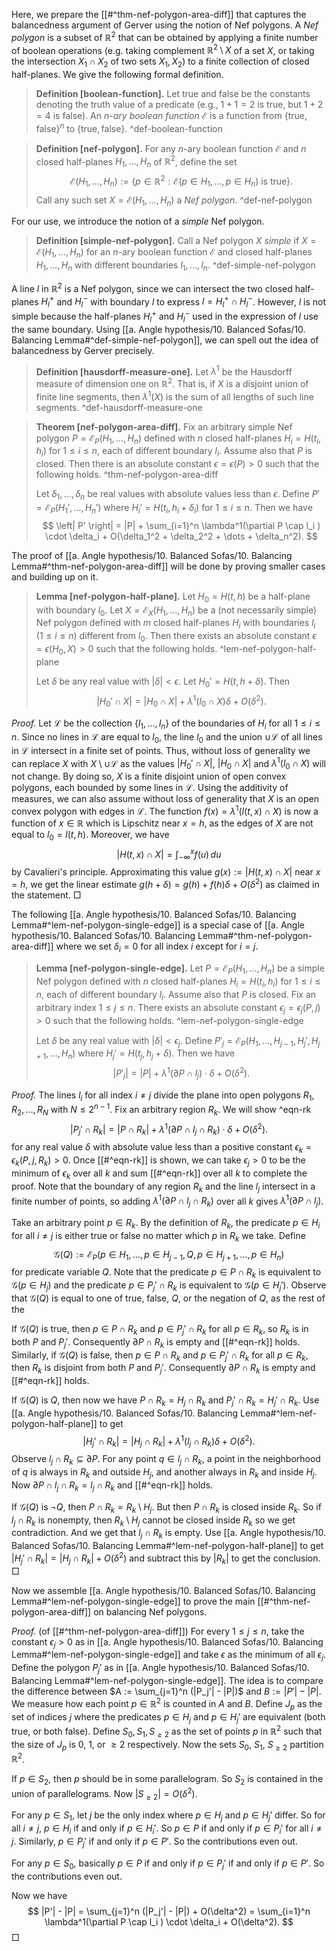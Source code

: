 Here, we prepare the [[#^thm-nef-polygon-area-diff]] that captures the balancedness argument of Gerver using the notion of Nef polygons. A _Nef polygon_ is a subset of $\mathbb{R}^2$ that can be obtained by applying a finite number of boolean operations (e.g. taking complement $\mathbb{R}^2 \setminus X$ of a set $X$, or taking the intersection $X_1 \cap X_2$ of two sets $X_1, X_2$) to a finite collection of closed half-planes. We give the following formal definition.

> __Definition [boolean-function].__ Let $\textsf{true}$ and $\textsf{false}$ be the constants denoting the truth value of a predicate (e.g., $1+1=2$ is $\textsf{true}$, but $1 + 2 = 4$ is $\textsf{false}$). An _$n$-ary boolean function_ $\mathcal{E}$ is a function from $\left\{ \textsf{true}, \textsf{false} \right\}^n$ to $\left\{ \textsf{true}, \textsf{false} \right\}$.
> ^def-boolean-function

> __Definition [nef-polygon].__ For any $n$-ary boolean function $\mathcal{E}$ and $n$ closed half-planes $H_1, \dots, H_n$ of $\mathbb{R}^2$, define the set 
$$
\mathcal{E}(H_1, \dots, H_n) := \left\{ p \in \mathbb{R}^2 : \mathcal{E}(p \in H_1, \dots,p \in H_n) \text{ is } \textsf{true} \right\}.
$$
> Call any such set $X = \mathcal{E}(H_1, \dots, H_n)$ a _Nef polygon_. ^def-nef-polygon

For our use, we introduce the notion of a _simple_ Nef polygon.

> __Definition [simple-nef-polygon].__ Call a Nef polygon $X$ _simple_ if $X = \mathcal{E}(H_1, \dots, H_n)$ for an $n$-ary boolean function $\mathcal{E}$ and closed half-planes $H_1, \dots, H_n$ with different boundaries $l_1, \dots, l_n$.
> ^def-simple-nef-polygon

A line $l$ in $\mathbb{R}^2$ is a Nef polygon, since we can intersect the two closed half-planes $H_l^+$ and $H_l^-$ with boundary $l$ to express $l = H_l^+ \cap H_l^-$. However, $l$ is not simple because the half-planes $H_l^+$ and $H_l^-$ used in the expression of $l$ use the same boundary. Using [[a. Angle hypothesis/10. Balanced Sofas/10. Balancing Lemma#^def-simple-nef-polygon]], we can spell out the idea of balancedness by Gerver precisely.

> __Definition [hausdorff-measure-one].__ Let $\lambda^1$ be the Hausdorff measure of dimension one on $\mathbb{R}^2$. That is, if $X$ is a disjoint union of finite line segments, then $\lambda^1(X)$ is the sum of all lengths of such line segments. ^def-hausdorff-measure-one

> __Theorem [nef-polygon-area-diff].__ Fix an arbitrary simple Nef polygon $P = \mathcal{E}_P(H_1, \dots, H_n)$ defined with $n$ closed half-planes $H_i = H(t_i, h_i)$ for $1 \leq i \leq n$, each of different boundary $l_i$. Assume also that $P$ is closed. Then there is an absolute constant $\epsilon = \epsilon(P) > 0$ such that the following holds. ^thm-nef-polygon-area-diff
> 
> Let $\delta_1, \dots, \delta_n$ be real values with absolute values less than $\epsilon$. Define $P' = \mathcal{E}_P(H_1', \dots, H_n')$ where $H_i' = H(t_i, h_i + \delta_i)$  for $1 \leq i \leq n$. Then we have
$$
\left| P' \right| = |P| + \sum_{i=1}^n \lambda^1(\partial P \cap l_i ) \cdot \delta_i + O(\delta_1^2 + \delta_2^2 + \dots + \delta_n^2).
$$

The proof of [[a. Angle hypothesis/10. Balanced Sofas/10. Balancing Lemma#^thm-nef-polygon-area-diff]] will be done by proving smaller cases and building up on it.

> __Lemma [nef-polygon-half-plane].__ Let $H_0 = H(t, h)$ be a half-plane with boundary $l_0$. Let $X = \mathcal{E}_X(H_1, \dots, H_n)$ be a (not necessarily simple) Nef polygon defined with $m$ closed half-planes $H_i$ with boundaries $l_i$ ($1 \leq i \leq n$) different from $l_0$. Then there exists an absolute constant $\epsilon = \epsilon(H_0, X) > 0$ such that the following holds. ^lem-nef-polygon-half-plane
> 
> Let $\delta$ be any real value with $|\delta| < \epsilon$. Let $H_0' = H(t, h + \delta)$. Then
$$
|H_0' \cap X| = |H_0 \cap X| + \lambda^1(l_0 \cap X) \delta + O(\delta^2).
$$

_Proof._ Let $\mathcal{L}$ be the collection $\left\{ l_1, \dots, l_n \right\}$ of the boundaries of $H_i$ for all $1 \leq i \leq n$. Since no lines in $\mathcal{L}$ are equal to $l_0$, the line $l_0$ and the union $\cup \mathcal{L}$ of all lines in $\mathcal{L}$ intersect in a finite set of points. Thus, without loss of generality we can replace $X$ with $X \setminus \cup \mathcal{L}$ as the values $|H_0' \cap X|$, $|H_0 \cap X|$ and $\lambda^1 (l_0 \cap X)$ will not change. By doing so, $X$ is a finite disjoint union of open convex polygons, each bounded by some lines in $\mathcal{L}$. Using the additivity of measures, we can also assume without loss of generality that $X$ is an open convex polygon with edges in $\mathcal{L}$. The function $f(x) = \lambda^1(l(t, x) \cap X)$ is now a function of $x \in \mathbb{R}$ which is Lipschitz near $x = h$, as the edges of $X$ are not equal to $l_0 = l(t, h)$. Moreover, we have
$$
|H(t, x) \cap X| = \int_{-\infty}^x f(u)\,du
$$
by Cavalieri's principle. Approximating this value $g(x) := |H(t, x) \cap X|$ near $x = h$, we get the linear estimate $g(h + \delta) = g(h) + f(h) \delta + O(\delta^2)$ as claimed in the statement. □

The following [[a. Angle hypothesis/10. Balanced Sofas/10. Balancing Lemma#^lem-nef-polygon-single-edge]] is a special case of [[a. Angle hypothesis/10. Balanced Sofas/10. Balancing Lemma#^thm-nef-polygon-area-diff]] where we set $\delta_i = 0$ for all index $i$ except for $i=j$.

> __Lemma [nef-polygon-single-edge].__ Let $P = \mathcal{E}_P(H_1, \dots, H_n)$ be a simple Nef polygon defined with $n$ closed half-planes $H_i = H(t_i, h_i)$ for $1 \leq i \leq n$, each of different boundary $l_i$. Assume also that $P$ is closed. Fix an arbitrary index $1 \leq j \leq n$. There exists an absolute constant $\epsilon_j = \epsilon_j(P, j) > 0$ such that the following holds. ^lem-nef-polygon-single-edge
> 
> Let $\delta$ be any real value with $|\delta| < \epsilon_j$. Define $P'_j = \mathcal{E}_P(H_1, \dots, H_{j-1}, H_j', H_{j+1}, \dots, H_n)$ where $H_j' = H(t_j, h_j + \delta)$. Then we have
$$
\left| P'_j \right| = |P| + \lambda^1(\partial P \cap l_j) \cdot \delta + O(\delta^2).
$$

_Proof._ The lines $l_i$ for all index $i \neq j$ divide the plane into open polygons $R_1, R_2, \dots, R_N$ with $N \leq 2^{n-1}$. Fix an arbitrary region $R_k$. We will show ^eqn-rk
$$
\left| P_j' \cap R_k \right| = |P \cap R_k| + \lambda^1( \partial P \cap l_j \cap R_k) \cdot \delta + O(\delta^2).
$$
for any real value $\delta$ with absolute value less than a positive constant $\epsilon_{k} = \epsilon_{k}(P, j, R_k) > 0$. Once [[#^eqn-rk]] is shown, we can take $\epsilon_j > 0$ to be the minimum of $\epsilon_{k}$ over all $k$ and sum [[#^eqn-rk]] over all $k$ to complete the proof. Note that the boundary of any region $R_k$ and the line $l_j$ intersect in a finite number of points, so adding $\lambda^1( \partial P \cap l_j \cap R_k)$ over all $k$ gives $\lambda^1(\partial P \cap l_j)$.

Take an arbitrary point $p \in R_k$. By the definition of $R_k$, the predicate $p \in H_i$ for all $i \neq j$ is either $\textsf{true}$ or $\textsf{false}$ no matter which $p$ in $R_k$ we take. Define
$$
\mathcal{G}(Q) :=  \mathcal{E}_P(p \in H_1, \dots, p \in H_{j-1}, Q, p \in H_{j+1}, \dots, p \in H_n)
$$
for predicate variable $Q$. Note that the predicate $p \in P \cap R_k$ is equivalent to $\mathcal{G}(p \in H_j)$ and the predicate $p \in P_j' \cap R_k$ is equivalent to $\mathcal{G}(p \in H_j')$. Observe that $\mathcal{G}(Q)$ is equal to one of $\textsf{true}$, $\textsf{false}$, $Q$, or the negation of $Q$, as the rest of the 

If $\mathcal{G}(Q)$ is $\textsf{true}$, then $p \in P \cap R_k$ and $p \in P_j' \cap R_k$ for all $p \in R_k$, so $R_k$ is in both $P$ and $P_j'$. Consequently $\partial P \cap R_k$ is empty and [[#^eqn-rk]] holds. Similarly, if $\mathcal{G}(Q)$ is false, then $p \in P \cap R_k$ and $p \in P_j' \cap R_k$ for all $p \in R_k$, then $R_k$ is disjoint from both $P$ and $P_j'$. Consequently $\partial P \cap R_k$ is empty and [[#^eqn-rk]] holds.

If $\mathcal{G}(Q)$ is $Q$, then now we have $P \cap R_k = H_j \cap R_k$ and $P_j' \cap R_k = H_j' \cap R_k$. Use [[a. Angle hypothesis/10. Balanced Sofas/10. Balancing Lemma#^lem-nef-polygon-half-plane]] to get
$$
|H_j' \cap R_k| = |H_j \cap R_k| + \lambda^1(l_j \cap R_k) \delta + O(\delta^2).
$$
Observe $l_j \cap R_k \subseteq \partial P$. For any point $q \in l_j \cap R_k$, a point in the neighborhood of $q$ is always in $R_k$ and outside $H_j$, and another always in $R_k$ and inside $H_j$. Now $\partial P \cap l_j \cap R_k = l_j \cap R_k$ and [[#^eqn-rk]] holds.

If $\mathcal{G}(Q)$ is $\lnot Q$, then $P \cap R_k = R_k \setminus H_j$. But then $P \cap R_k$ is closed inside $R_k$. So if $l_j \cap R_k$ is nonempty, then $R_k \setminus H_j$ cannot be closed inside $R_k$ so we get contradiction. And we get that $l_j \cap R_k$ is empty. Use [[a. Angle hypothesis/10. Balanced Sofas/10. Balancing Lemma#^lem-nef-polygon-half-plane]] to get $|H_j' \cap R_k| = |H_j \cap R_k| + O(\delta^2)$ and subtract this by $|R_k|$ to get the conclusion. □

Now we assemble [[a. Angle hypothesis/10. Balanced Sofas/10. Balancing Lemma#^lem-nef-polygon-single-edge]] to prove the main [[#^thm-nef-polygon-area-diff]] on balancing Nef polygons.

_Proof._ (of [[#^thm-nef-polygon-area-diff]]) For every $1 \leq j \leq n$, take the constant $\epsilon_j > 0$ as in [[a. Angle hypothesis/10. Balanced Sofas/10. Balancing Lemma#^lem-nef-polygon-single-edge]] and take $\epsilon$ as the minimum of all $\epsilon_j$. Define the polygon $P_j'$ as in [[a. Angle hypothesis/10. Balanced Sofas/10. Balancing Lemma#^lem-nef-polygon-single-edge]]. The idea is to compare the difference between $A := \sum_{j=1}^n (|P_j'| - |P|)$ and $B := |P'| - |P|$. We measure how each point $p \in \mathbb{R}^2$ is counted in $A$ and $B$. Define $J_p$ as the set of indices $j$ where the predicates $p \in H_j$ and $p \in H_j'$ are equivalent (both true, or both false). Define $S_0, S_1, S_{\geq 2}$ as the set of points $p$ in $\mathbb{R}^2$ such that the size of $J_p$ is 0, 1, or $\geq 2$ respectively. Now the sets $S_0$, $S_1$, $S_{\geq 2}$ partition $\mathbb{R}^2$.

If $p \in S_2$, then $p$ should be in some parallelogram. So $S_2$ is contained in the union of parallelograms. Now $|S_{\geq 2}| = O(\delta^2)$.

For any $p \in S_1$, let $j$ be the only index where $p \in H_j$ and $p \in H_j'$ differ. So for all $i \neq j$, $p \in H_i$ if and only if $p \in H_i'$. So $p \in P$ if and only if $p \in P_i'$ for all $i \neq j$. Similarly, $p \in P_j'$ if and only if $p \in P'$. So the contributions even out.

For any $p \in S_0$, basically $p \in P$ if and only if $p \in P_j'$ if and only if $p \in P'$. So the contributions even out.

Now we have
$$
|P'| - |P| = \sum_{j=1}^n (|P_j'| - |P|) + O(\delta^2) = \sum_{i=1}^n \lambda^1(\partial P \cap l_i ) \cdot \delta_i + O(\delta^2).
$$
□